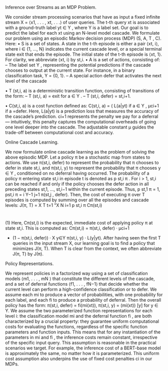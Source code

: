 Inference over Streams as an MDP Problem. 


We
consider stream processing scenarios that have as input a
fixed infinite stream X = ⟨x1, . . . , xt, . . .⟩ of user queries.
The t-th query xt is associated with a ground-truth label
yt ∈ Y , where Y is a label set. Our goal is to predict the
label for each xt using an N-level model cascade.
We formulate our problem using an episodic Markov decision process (MDP) (S, A, T , C). Here:
• S is a set of states. A state in the t-th episode is either
a pair ⟨xt, i⟩, where i ∈ {1, ..., N} indicates the current
cascade level, or a special terminal state exit that ends
the episode. The initial state of the t-th episode is ⟨xt, 1⟩.
For clarity, we abbreviate ⟨xt, i⟩ by st,i.
• A is a set of actions, consisting of:
– The label set Y , representing the potential predictions
if the cascade chooses to output at the current state. For
instance, in a binary classification task, Y = {0, 1}.
– A special action defer that activates the next level of
the cascade

• T (st,i, a) is a deterministic transition function, consisting
of transitions of the form:
– T (st,i, a) = exit for a ∈ Y .
– T (st,i, defer) = st,i+1.

• C(st,i, a) is a cost function defined as:
C(st,i, a) = (
L(a|yt) if a ∈ Y ,
µci+1 if a =defer.
Here, L(a|yt) is a prediction loss that measures the accuracy of the cascade’s prediction. ci+1 represents the
penalty we pay for a deferral — intuitively, this penalty
captures the computational overheads of going one level
deeper into the cascade. The adjustable constant µ guides
the trade-off between computational cost and accuracy.


Online Cascade Learning. 


We now formulate online cascade learning as the problem of solving the above episodic
MDP. Let a policy π be a stochastic map from states to actions. We use π(st,i, defer) to represent the probability
that π chooses to defer in state st,i, and π(st,i, y) to represent the probability that π chooses y ∈ Y , conditioned on
no deferral having occurred.
The probability of a policy π entering state st,i in episode
t is denoted as p
st,i
π . For i > 1, st,i can be reached if and
only if the policy chooses the defer action in all preceding
states st,1, ..., st,i−1 within the current episode. Thus,
p
st,1
π = 1, pst,i
π =
i
Y−1
j=1
π(st,j , defer).
Then, the cost of executing π over T episodes is computed
by summing over all the episodes and cascade levels:
J(π, T) = X
T
t=1 "X
N
i=1
p
st,i
π Cπ(st,i)
#
(1)
Here, Cπ(st,i) is the expected, immediate cost of applying
policy π at state st,i. This is computed as:
Cπ(st,i) = π(st,i, defer) · µci+1
+ (1 − π(st,i, defer)) ·
X
y∈Y
π(st,i, y) · L(y|yt).
After having seen the first T queries in the input stream
X, our learning goal is to find a policy that minimizes
J(π, T). When T is clear from the context, we often abbreviate J(π, T) by J(π).










Policy Representations. 


We represent policies in a factorized way using a set of classification models ⟨m1, . . . , mN ⟩
that constitute the different levels of the cascade, and a set of
deferral functions ⟨f1, . . . , fN−1⟩ that decide whether the
current level can perform a high-confidence classification
or to defer. We assume each mi
to produce a vector of probabilities, with one probability for each label, and each fi
to
produce a probability of deferral. Then the overall policy
has the form:
π(st,i, defer) = fi(mi(xt)),
π(st,i, y) = (mi(xt)) [y] for y ∈ Y.
We assume the two parameterized function representations
for each level i: the classification model mi and the deferral
function fi
, are both characterized by a crucial property:
they guarantee uniform computational costs for evaluating
the functions, regardless of the specific function parameters
and function inputs. This means that for any instantiation
of the parameters in mi and fi
, the inference costs remain
constant, irrespective of the specific input query. This assumption is reasonable in the practical scenarios we target.
For example, the inference cost of a BERT-base model is
approximately the same, no matter how it is parameterized.
This uniform cost assumption also underpins the use of fixed
cost penalties ci
in our MDPs.
